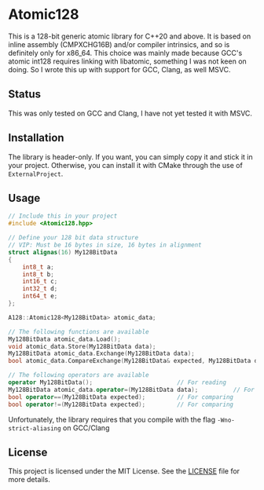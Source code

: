 # Atomic128
This is a 128-bit generic atomic library for C++20 and above. It is based on inline assembly (CMPXCHG16B) and/or compiler intrinsics, and so is definitely only for x86_64. This choice was mainly made because GCC's atomic int128 requires linking with libatomic, something I was not keen on doing. So I wrote this up with support for GCC, Clang, as well MSVC.

## Status
This was only tested on GCC and Clang, I have not yet tested it with MSVC.

## Installation
The library is header-only. If you want, you can simply copy it and stick it in your project. Otherwise, you can install it with CMake through the use of `ExternalProject`.

## Usage
```cpp
// Include this in your project
#include <Atomic128.hpp>

// Define your 128 bit data structure
// VIP: Must be 16 bytes in size, 16 bytes in alignment
struct alignas(16) My128BitData
{
    int8_t a;
    int8_t b;
    int16_t c;
    int32_t d;
    int64_t e;
};

A128::Atomic128<My128BitData> atomic_data;

// The following functions are available
My128BitData atomic_data.Load();
void atomic_data.Store(My128BitData data);
My128BitData atomic_data.Exchange(My128BitData data);
bool atomic_data.CompareExchange(My128BitData& expected, My128BitData desired);

// The following operators are available
operator My128BitData();                        // For reading
My128BitData atomic_data.operator=(My128BitData data);          // For writing
bool operator==(My128BitData expected);         // For comparing
bool operator!=(My128BitData expected);         // For comparing
```

Unfortunately, the library requires that you compile with the flag `-Wno-strict-aliasing` on GCC/Clang

## License
This project is licensed under the MIT License. See the [LICENSE](LICENSE) file for more details.

